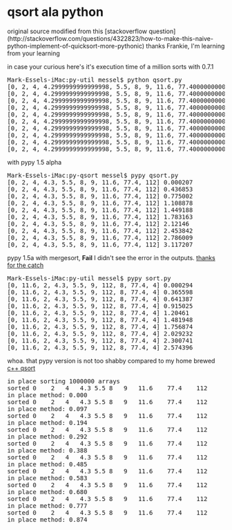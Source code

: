 <h1>qsort ala python</h1>
original source modified from this [stackoverflow question](http://stackoverflow.com/questions/4322823/how-to-make-this-naive-python-implement-of-quicksort-more-pythonic)
thanks Frankie, I'm learning from your learning

in case your curious here's it's execution time of a million sorts
with 0.7.1
<pre>
Mark-Essels-iMac:py-util messel$ python qsort.py
[0, 2, 4, 4.2999999999999998, 5.5, 8, 9, 11.6, 77.400000000000006, 112] 0.028202
[0, 2, 4, 4.2999999999999998, 5.5, 8, 9, 11.6, 77.400000000000006, 112] 2.341727
[0, 2, 4, 4.2999999999999998, 5.5, 8, 9, 11.6, 77.400000000000006, 112] 4.670012
[0, 2, 4, 4.2999999999999998, 5.5, 8, 9, 11.6, 77.400000000000006, 112] 7.012248
[0, 2, 4, 4.2999999999999998, 5.5, 8, 9, 11.6, 77.400000000000006, 112] 9.346553
[0, 2, 4, 4.2999999999999998, 5.5, 8, 9, 11.6, 77.400000000000006, 112] 11.666572
[0, 2, 4, 4.2999999999999998, 5.5, 8, 9, 11.6, 77.400000000000006, 112] 13.997745
[0, 2, 4, 4.2999999999999998, 5.5, 8, 9, 11.6, 77.400000000000006, 112] 16.314619
[0, 2, 4, 4.2999999999999998, 5.5, 8, 9, 11.6, 77.400000000000006, 112] 18.643811
[0, 2, 4, 4.2999999999999998, 5.5, 8, 9, 11.6, 77.400000000000006, 112] 20.968307
</pre>

with pypy 1.5 alpha
<pre>
Mark-Essels-iMac:py-qsort messel$ pypy qsort.py
[0, 2, 4, 4.3, 5.5, 8, 9, 11.6, 77.4, 112] 0.000207
[0, 2, 4, 4.3, 5.5, 8, 9, 11.6, 77.4, 112] 0.436853
[0, 2, 4, 4.3, 5.5, 8, 9, 11.6, 77.4, 112] 0.775002
[0, 2, 4, 4.3, 5.5, 8, 9, 11.6, 77.4, 112] 1.108878
[0, 2, 4, 4.3, 5.5, 8, 9, 11.6, 77.4, 112] 1.449188
[0, 2, 4, 4.3, 5.5, 8, 9, 11.6, 77.4, 112] 1.783163
[0, 2, 4, 4.3, 5.5, 8, 9, 11.6, 77.4, 112] 2.12146
[0, 2, 4, 4.3, 5.5, 8, 9, 11.6, 77.4, 112] 2.453842
[0, 2, 4, 4.3, 5.5, 8, 9, 11.6, 77.4, 112] 2.786009
[0, 2, 4, 4.3, 5.5, 8, 9, 11.6, 77.4, 112] 3.117207
</pre>

pypy 1.5a with mergesort, <strong>Fail</strong> I didn't see the error in the outputs. [thanks for the catch](http://www.victusspiritus.com/2011/05/02/first-steps-sorting-out-python/#comment-195796118)
<pre>
Mark-Essels-iMac:py-util messel$ pypy sort.py 
[0, 11.6, 2, 4.3, 5.5, 9, 112, 8, 77.4, 4] 0.000294
[0, 11.6, 2, 4.3, 5.5, 9, 112, 8, 77.4, 4] 0.365598
[0, 11.6, 2, 4.3, 5.5, 9, 112, 8, 77.4, 4] 0.641387
[0, 11.6, 2, 4.3, 5.5, 9, 112, 8, 77.4, 4] 0.915025
[0, 11.6, 2, 4.3, 5.5, 9, 112, 8, 77.4, 4] 1.20461
[0, 11.6, 2, 4.3, 5.5, 9, 112, 8, 77.4, 4] 1.481948
[0, 11.6, 2, 4.3, 5.5, 9, 112, 8, 77.4, 4] 1.756874
[0, 11.6, 2, 4.3, 5.5, 9, 112, 8, 77.4, 4] 2.029232
[0, 11.6, 2, 4.3, 5.5, 9, 112, 8, 77.4, 4] 2.300741
[0, 11.6, 2, 4.3, 5.5, 9, 112, 8, 77.4, 4] 2.574396
</pre>

whoa. 
that pypy version is not too shabby compared to my home brewed [c++ qsort](https://github.com/victusfate/proj)

<pre>
in place sorting 1000000 arrays 
sorted 0    2   4   4.3 5.5 8   9   11.6    77.4    112
in place method: 0.000
sorted 0    2   4   4.3 5.5 8   9   11.6    77.4    112
in place method: 0.097
sorted 0    2   4   4.3 5.5 8   9   11.6    77.4    112
in place method: 0.194
sorted 0    2   4   4.3 5.5 8   9   11.6    77.4    112
in place method: 0.292
sorted 0    2   4   4.3 5.5 8   9   11.6    77.4    112
in place method: 0.388
sorted 0    2   4   4.3 5.5 8   9   11.6    77.4    112
in place method: 0.485
sorted 0    2   4   4.3 5.5 8   9   11.6    77.4    112
in place method: 0.583
sorted 0    2   4   4.3 5.5 8   9   11.6    77.4    112
in place method: 0.680
sorted 0    2   4   4.3 5.5 8   9   11.6    77.4    112
in place method: 0.777
sorted 0    2   4   4.3 5.5 8   9   11.6    77.4    112
in place method: 0.874
</pre>